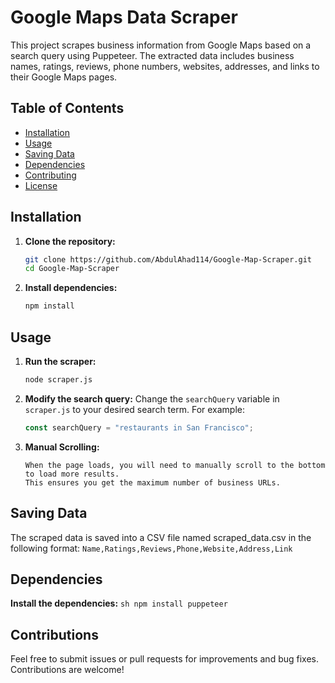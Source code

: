 # Google Maps Data Scraper

This project scrapes business information from Google Maps based on a search query using Puppeteer. The extracted data includes business names, ratings, reviews, phone numbers, websites, addresses, and links to their Google Maps pages.

## Table of Contents
- [Installation](#installation)
- [Usage](#usage)
- [Saving Data](#saving-data)
- [Dependencies](#dependencies)
- [Contributing](#contributing)
- [License](#license)

## Installation

1. **Clone the repository:**
    ```sh
    git clone https://github.com/AbdulAhad114/Google-Map-Scraper.git
    cd Google-Map-Scraper
    ```

2. **Install dependencies:**
    ```sh
    npm install
    ```

## Usage

1. **Run the scraper:**
    ```sh
    node scraper.js
    ```

2. **Modify the search query:**
    Change the `searchQuery` variable in `scraper.js` to your desired search term. For example:
    ```javascript
    const searchQuery = "restaurants in San Francisco";
    ```
3. **Manual Scrolling:**
    ```
   When the page loads, you will need to manually scroll to the bottom to load more results.
    This ensures you get the maximum number of business URLs.
    ```

## Saving Data
The scraped data is saved into a CSV file named scraped_data.csv in the following format:
    ```
    Name,Ratings,Reviews,Phone,Website,Address,Link
    ```

## Dependencies

  **Install the dependencies:**
    ```sh
    npm install puppeteer
    ```

## Contributions
Feel free to submit issues or pull requests for improvements and bug fixes. Contributions are welcome!
